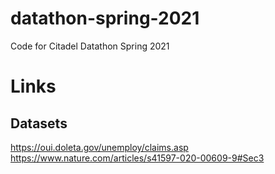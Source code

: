 # datathon-spring-2021
Code for Citadel Datathon Spring 2021

# Links
## Datasets
https://oui.doleta.gov/unemploy/claims.asp
https://www.nature.com/articles/s41597-020-00609-9#Sec3